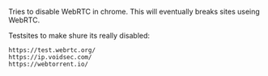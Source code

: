 Tries to disable WebRTC in chrome.
This will eventually breaks sites useing WebRTC.

Testsites to make shure its really disabled:
```
https://test.webrtc.org/
https://ip.voidsec.com/
https://webtorrent.io/
```